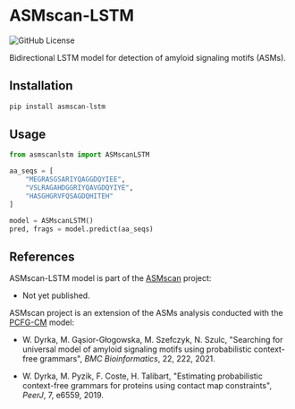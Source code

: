 # ASMscan-LSTM

![GitHub License](https://img.shields.io/github/license/jakub-galazka/asmscan-lstm)

Bidirectional LSTM model for detection of amyloid signaling motifs (ASMs).

## Installation

```bash
pip install asmscan-lstm
```

## Usage

```python
from asmscanlstm import ASMscanLSTM

aa_seqs = [
    "MEGRASGSARIYQAGGDQYIEE",
    "VSLRAGAHDGGRIYQAVGDQYIYE",
    "HASGHGRVFQSAGDQHITEH"
]

model = ASMscanLSTM()
pred, frags = model.predict(aa_seqs)
```

## References

ASMscan-LSTM model is part of the [ASMscan](https://github.com/wdyrka-pwr/ASMscan) project:

* Not yet published.

ASMscan project is an extension of the ASMs analysis conducted with the [PCFG-CM](https://git.e-science.pl/wdyrka/pcfg-cm) model:

* W. Dyrka, M. Gąsior-Głogowska, M. Szefczyk, N. Szulc, "Searching for universal model of amyloid signaling motifs using probabilistic context-free grammars", *BMC Bioinformatics*, 22, 222, 2021.

* W. Dyrka, M. Pyzik, F. Coste, H. Talibart, "Estimating probabilistic context-free grammars for proteins using contact map constraints", *PeerJ*, 7, e6559, 2019.
